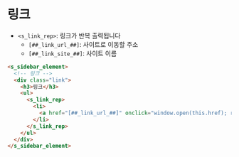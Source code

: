 # 링크

- `<s_link_rep>`: 링크가 반복 출력됩니다
  - `[##_link_url_##]`: 사이트로 이동할 주소
  - `[##_link_site_##]`: 사이트 이름 

```html
<s_sidebar_element>
  <!-- 링크 -->
  <div class="link">
    <h3>링크</h3>
    <ul>
      <s_link_rep>
        <li>
          <a href="[##_link_url_##]" onclick="window.open(this.href); return false"> [##_link_site_##].</a>
        </li>
      </s_link_rep>
    </ul>
  </div>
</s_sidebar_element>
```
